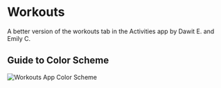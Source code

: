 # Workouts

A better version of the workouts tab in the Activities app by Dawit E. and Emily C.

## Guide to Color Scheme

![Workouts App Color Scheme](https://github.com/dawitelias/hackathon-workout-app/blob/emily/color-and-icon-updates/readme_images/workouts_app_colors.PNG)